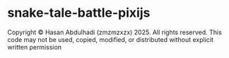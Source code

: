 # snake-tale-battle-pixijs
Copyright © Hasan Abdulhadi (zmzmzxzx) 2025. All rights reserved. This code may not be used, copied, modified, or distributed without explicit written permission
